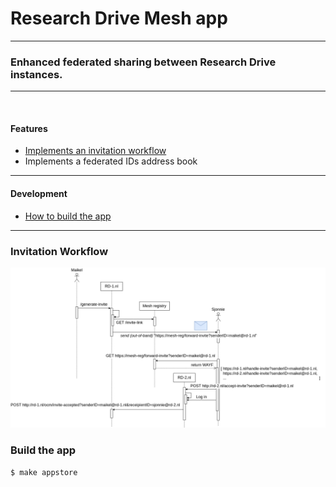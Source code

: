 # Research Drive Mesh app

---
### Enhanced federated sharing between Research Drive instances.
---
<br>

#### Features
* [Implements an invitation workflow](#invitation-workflow)
* Implements a federated IDs address book
---
#### Development
* [How to build the app](#build-the-app)
---
### Invitation Workflow
![Invitation Workflow](InvitationWorkflow.png "Invitation Workflow") 

### Build the app
```$ make appstore```